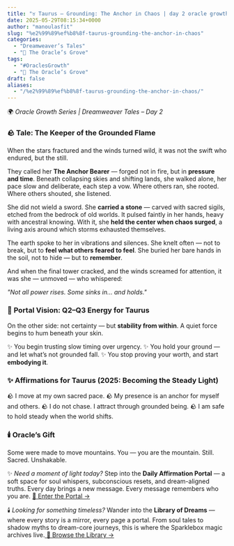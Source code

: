 ```yaml
---
title: "♉️ Taurus — Grounding: The Anchor in Chaos | day 2 oracle growth series"
date: 2025-05-29T08:15:34+0000
author: "manoulasfit"
slug: "%e2%99%89%ef%b8%8f-taurus-grounding-the-anchor-in-chaos"
categories:
  - "Dreamweaver’s Tales"
  - "🔮 The Oracle’s Grove"
tags:
  - "#OraclesGrowth"
  - "🔮 The Oracle’s Grove"
draft: false
aliases:
  - "/%e2%99%89%ef%b8%8f-taurus-grounding-the-anchor-in-chaos/"
---
```

🌍 *Oracle Growth Series | Dreamweaver Tales – Day 2*

### 🪨 **Tale: The Keeper of the Grounded Flame**

When the stars fractured and the winds turned wild, it was not the swift who endured, but the still.

They called her **The Anchor Bearer** — forged not in fire, but in **pressure and time**. Beneath collapsing skies and shifting lands, she walked alone, her pace slow and deliberate, each step a vow. Where others ran, she rooted. Where others shouted, she listened.

She did not wield a sword. She **carried a stone** — carved with sacred sigils, etched from the bedrock of old worlds. It pulsed faintly in her hands, heavy with ancestral knowing. With it, she **held the center when chaos surged**, a living axis around which storms exhausted themselves.

The earth spoke to her in vibrations and silences. She knelt often — not to break, but to **feel what others feared to feel**. She buried her bare hands in the soil, not to hide — but to **remember**.

And when the final tower cracked, and the winds screamed for attention, it was she — unmoved — who whispered:

*"Not all power rises. Some sinks in… and holds."*

### 🌌 **Portal Vision: Q2–Q3 Energy for Taurus**

On the other side: not certainty — but **stability from within**.
A quiet force begins to hum beneath your skin.

✨ You begin trusting slow timing over urgency.
✨ You hold your ground — and let what’s not grounded fall.
✨ You stop proving your worth, and start **embodying it**.

### ✨ **Affirmations for Taurus (2025: Becoming the Steady Light)**

🪨 I move at my own sacred pace.
🪨 My presence is an anchor for myself and others.
🪨 I do not chase. I attract through grounded being.
🪨 I am safe to hold steady when the world shifts.

### 🕯️ **Oracle’s Gift**

Some were made to move mountains.
You — you are the mountain.
Still. Sacred. Unshakable.

✨ *Need a moment of light today?*
Step into the **Daily Affirmation Portal** — a soft space for soul whispers, subconscious resets, and dream-aligned truths.
Every day brings a new message. Every message remembers who you are.
[🌿 Enter the Portal →](https://sparklebox.blog/)

🕯️ *Looking for something timeless?*
Wander into the **Library of Dreams** — where every story is a mirror, every page a portal.
From soul tales to shadow myths to dream-core journeys, this is where the Sparklebox magic archives live.[
🌌 Browse the Library →](https://sparklebox.blog/library-of-dreams/)

###